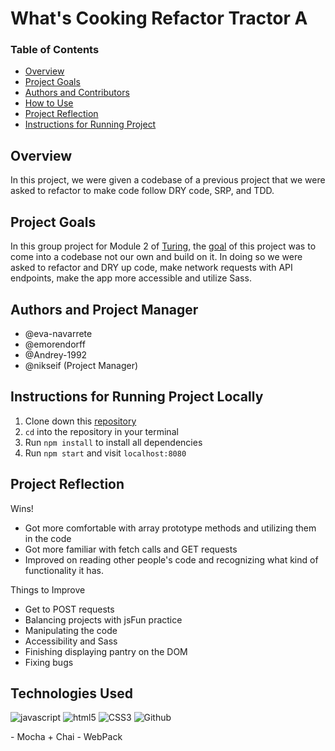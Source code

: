 # What's Cooking Refactor Tractor A 

### Table of Contents
- [Overview](#overview)
- [Project Goals](#project-goals)
- [Authors and Contributors](#authors-and-project-manager)
- [How to Use](#how-to-use)
- [Project Reflection](#project-reflection)
- [Instructions for Running Project](#Instructions-for-running-project)


## Overview
In this project, we were given a codebase of a previous project that we were asked to refactor to make code follow DRY code, SRP, and TDD.

## Project Goals 
In this group project for Module 2 of [Turing](https://turing.edu/), the [goal](https://frontend.turing.edu/projects/module-2/refactor-tractor-wc.html) of this project was to come into a codebase not our own and build on it. In doing so we were asked to refactor and DRY up code, make network requests with API endpoints, make the app more accessible and utilize Sass. 

## Authors and Project Manager 
- @eva-navarrete
- @emorendorff
- @Andrey-1992
- @nikseif (Project Manager)

## Instructions for Running Project Locally 
1. Clone down this [repository](https://github.com/emorendorff/whats-cooking-refactortractor)
2. `cd` into the repository in your terminal
3. Run `npm install` to install all dependencies
4. Run `npm start` and visit `localhost:8080`

## Project Reflection 

Wins!
 - Got more comfortable with array prototype methods and utilizing them in the code 
 - Got more familiar with fetch calls and GET requests 
 - Improved on reading other people's code and recognizing what kind of functionality it has. 
 

Things to Improve 
- Get to POST requests 
- Balancing projects with jsFun practice 
- Manipulating the code 
- Accessibility and Sass 
- Finishing displaying pantry on the DOM 
- Fixing bugs 


## Technologies Used
<p align="left">
  <img src="https://img.shields.io/badge/javascript%20-%23323330.svg?&style=for-the-badge&logo=javascript&logoColor=%23F7DF1E" alt="javascript" />
  <img src="https://img.shields.io/badge/html5%20-%23E34F26.svg?&style=for-the-badge&logo=html5&logoColor=white" alt="html5"/>
  <img src="https://img.shields.io/badge/css3%20-%231572B6.svg?&style=for-the-badge&logo=css3&logoColor=white" alt="CSS3"/>
  <img src="https://img.shields.io/badge/GitHub-100000?style=for-the-badge&logo=github&logoColor=white" alt="Github" />
</p>
- Mocha + Chai 
- WebPack
